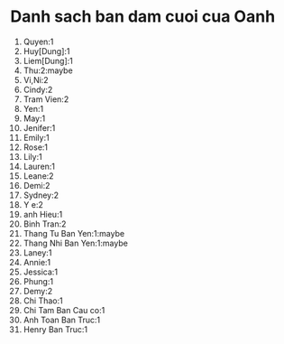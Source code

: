 # Danh sach ban dam cuoi cua Oanh
1. Quyen:1
2. Huy[Dung]:1
3. Liem[Dung]:1
4. Thu:2:maybe
5. Vi,Ni:2
7. Cindy:2
8. Tram Vien:2
9. Yen:1
10. May:1
11. Jenifer:1
12. Emily:1
13. Rose:1
14. Lily:1
15. Lauren:1
16. Leane:2
17. Demi:2
18. Sydney:2
19. Y e:2
20. anh Hieu:1
21. Binh Tran:2
22. Thang Tu Ban Yen:1:maybe
23. Thang Nhi Ban Yen:1:maybe
24. Laney:1
25. Annie:1
26. Jessica:1
27. Phung:1
28. Demy:2
29. Chi Thao:1
30. Chi Tam Ban Cau co:1
31. Anh Toan Ban Truc:1
32. Henry Ban Truc:1
